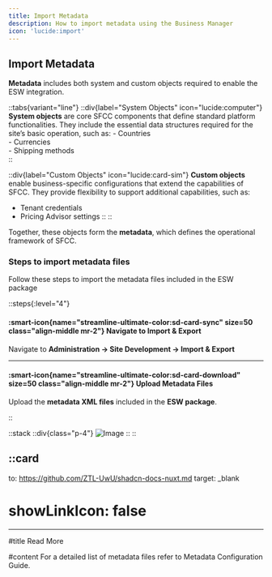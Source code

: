```yaml
---
title: Import Metadata
description: How to import metadata using the Business Manager
icon: 'lucide:import'
---
```


## Import Metadata

**Metadata** includes both system and custom objects required to enable the ESW integration.

::tabs{variant="line"}
  ::div{label="System Objects" icon="lucide:computer"}
  **System objects** are core SFCC components that define standard platform functionalities. They include the essential data structures required for the site’s basic operation, such as:
    - Countries  
    - Currencies  
    - Shipping methods  
  ::

  ::div{label="Custom Objects" icon="lucide:card-sim"}
  **Custom objects** enable business-specific configurations that extend the capabilities of SFCC. They provide flexibility to support additional capabilities, such as:
   - Tenant credentials  
   - Pricing Advisor settings
  ::
::

Together, these objects form the **metadata**, which defines the operational framework of SFCC.

### Steps to import metadata files

Follow these steps to import the metadata files included in the ESW package

::steps{:level="4"}

#### :smart-icon{name="streamline-ultimate-color:sd-card-sync" size=50 class="align-middle mr-2"} Navigate to Import & Export  

Navigate to **Administration → Site Development → Import & Export**

---

#### :smart-icon{name="streamline-ultimate-color:sd-card-download" size=50 class="align-middle mr-2"} Upload Metadata Files  

Upload the **metadata XML files** included in the **ESW package**.

::

::stack
  ::div{class="p-4"}
  ![Image](/Screenshot-2025-08-26-124458.png)
  ::
::

::card
---
to: https://github.com/ZTL-UwU/shadcn-docs-nuxt.md
target: _blank
# showLinkIcon: false
---

#title
Read More

#content
For a detailed list of metadata files refer to Metadata Configuration Guide.  